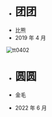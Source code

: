 - # 团团
- 比熊
- 2019 年 4 月



![tt0402](https://github.com/cqmzgg/cqmzgg.github.io/assets/33389489/fd726797-96a8-4856-9a04-f02feb0ab06b)

- # 圆圆

- 金毛
- 2022 年 6 月